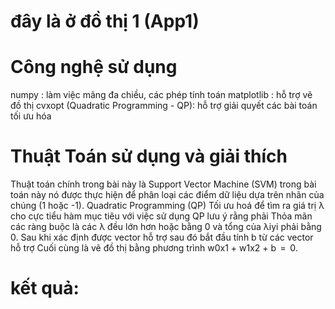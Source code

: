 # đây là ở đồ thị 1 (App1)
# Công nghệ sử dụng
numpy : làm việc mãng đa chiều, các phép tính toán
matplotlib : hỗ trợ vẽ đồ thị 
cvxopt (Quadratic Programming - QP): hỗ trợ giải quyết các bài toán tối ưu hóa
# Thuật Toán sử dụng và giải thích
Thuật toán chính trong bài này là Support Vector Machine (SVM) trong bài toán này nó được thực hiện để phân loại các điểm dữ liệu dựa trên nhãn của chúng (1 hoặc -1).
 Quadratic Programming (QP) Tối ưu hoá để tìm ra giá trị λ cho cực tiểu hàm mục tiêu với việc sử dụng QP lưu ý rằng phải Thỏa mãn các ràng buộc là các λ đều lớn hơn hoặc bằng 0 và tổng của λiyi phải bằng 0.
Sau khi xác định được vector hỗ trợ sau đó bắt đầu tính b từ các vector hỗ trợ
Cuối cùng là vẽ đồ thị bằng phương trình w0x1 + w1x2 + b ‎ =  0.
# kết quả:
